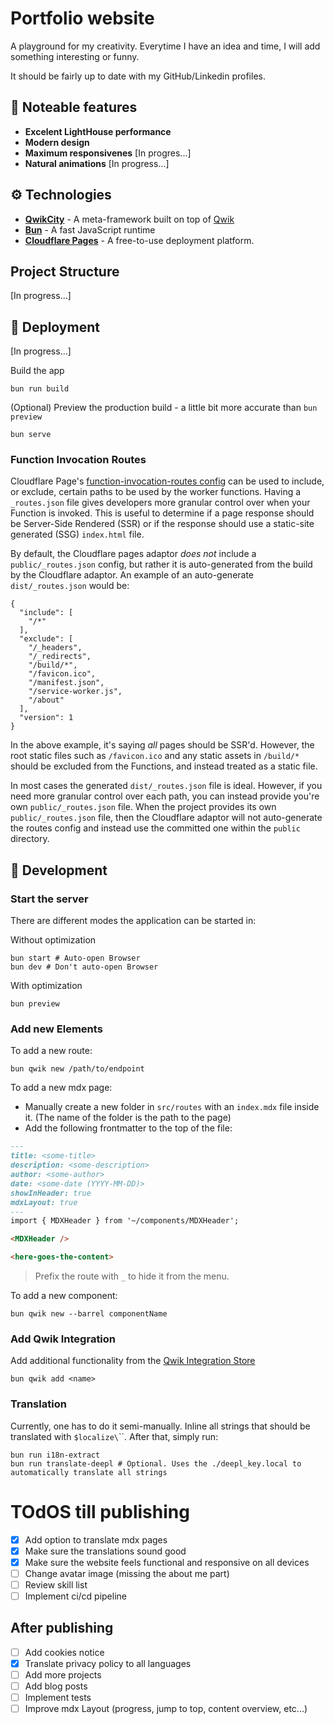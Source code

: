 # Portfolio website

A playground for my creativity. Everytime I have an idea and time, I will add something interesting or funny.

It should be fairly up to date with my GitHub/Linkedin profiles.

## 🚀 Noteable features

- **Excelent LightHouse performance**
- **Modern design**
- **Maximum responsivenes** [In progres...]
- **Natural animations** [In progress...]

## ⚙️ Technologies
- **[QwikCity](https://qwik.dev/qwikcity/overview/)** - A meta-framework built on top of [Qwik](https://qwik.dev/)
- **[Bun](https://bun.com/)** - A fast JavaScript runtime
- **[Cloudflare Pages](https://pages.cloudflare.com/)** - A free-to-use deployment platform.

## Project Structure

[In progress...]

## 📖 Deployment

[In progress...]

Build the app
```shell
bun run build
```

(Optional) Preview the production build - a little bit more accurate than `bun preview`
```shell
bun serve
```

### Function Invocation Routes

Cloudflare Page's [function-invocation-routes config](https://developers.cloudflare.com/pages/platform/functions/routing/#functions-invocation-routes) can be used to include, or exclude, certain paths to be used by the worker functions. Having a `_routes.json` file gives developers more granular control over when your Function is invoked.
This is useful to determine if a page response should be Server-Side Rendered (SSR) or if the response should use a static-site generated (SSG) `index.html` file.

By default, the Cloudflare pages adaptor _does not_ include a `public/_routes.json` config, but rather it is auto-generated from the build by the Cloudflare adaptor. An example of an auto-generate `dist/_routes.json` would be:

```
{
  "include": [
    "/*"
  ],
  "exclude": [
    "/_headers",
    "/_redirects",
    "/build/*",
    "/favicon.ico",
    "/manifest.json",
    "/service-worker.js",
    "/about"
  ],
  "version": 1
}
```

In the above example, it's saying _all_ pages should be SSR'd. However, the root static files such as `/favicon.ico` and any static assets in `/build/*` should be excluded from the Functions, and instead treated as a static file.

In most cases the generated `dist/_routes.json` file is ideal. However, if you need more granular control over each path, you can instead provide you're own `public/_routes.json` file. When the project provides its own `public/_routes.json` file, then the Cloudflare adaptor will not auto-generate the routes config and instead use the committed one within the `public` directory.


## 🐳 Development

### Start the server

There are different modes the application can be started in:

Without optimization
```shell
bun start # Auto-open Browser
bun dev # Don't auto-open Browser
```

With optimization
```shell
bun preview
```

### Add new Elements

To add a new route:
```shell
bun qwik new /path/to/endpoint
```

To add a new mdx page:
- Manually create a new folder in `src/routes` with an `index.mdx` file inside it. (The name of the folder is the path to the page)
- Add the following frontmatter to the top of the file:
```markdown
---
title: <some-title>
description: <some-description>
author: <some-author>
date: <some-date (YYYY-MM-DD)>
showInHeader: true
mdxLayout: true
---
import { MDXHeader } from '~/components/MDXHeader';

<MDXHeader />

<here-goes-the-content>
```

> Prefix the route with `_` to hide it from the menu.


To add a new component:
```shell
bun qwik new --barrel componentName
```

### Add Qwik Integration

Add additional functionality from the [Qwik Integration Store](https://qwik.dev/docs/integrations/)
```shell
bun qwik add <name>
```
### Translation
Currently, one has to do it semi-manually. Inline all strings that should be translated with `$localize\`<some-string>\``.
After that, simply run:

```shell
bun run i18n-extract
bun run translate-deepl # Optional. Uses the ./deepl_key.local to automatically translate all strings
```

# TOdOS till publishing
- [x] Add option to translate mdx pages
- [x] Make sure the translations sound good
- [x] Make sure the website feels functional and responsive on all devices
- [ ] Change avatar image (missing the about me part)
- [ ] Review skill list
- [ ] Implement ci/cd pipeline

## After publishing
- [ ] Add cookies notice
- [x] Translate privacy policy to all languages
- [ ] Add more projects
- [ ] Add blog posts
- [ ] Implement tests
- [ ] Improve mdx Layout (progress, jump to top, content overview, etc...)
